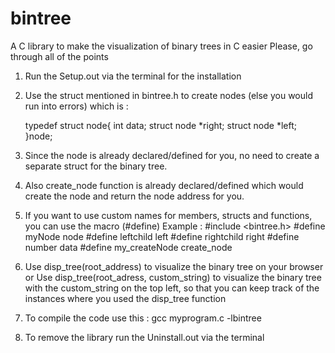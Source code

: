 # bintree
A C library to make the visualization of binary trees in C easier
Please, go through all of the points


1) Run the Setup.out via the terminal for the installation

2) Use the struct mentioned in bintree.h to create nodes (else you would run into errors)
   which is :

   typedef struct node{
       int data;
       struct node *right;
       struct node *left;
   }node;


3) Since the node is already declared/defined for you, no need to create a separate struct for the binary tree.

4) Also create_node function is already declared/defined which would create the node and return the node address for you.

5) If you want to use custom names for members, structs and functions, you can use the macro (#define)
   Example :
	#include <bintree.h>
	#define myNode node
	#define leftchild left
	#define rightchild right
	#define number data
	#define my_createNode create_node
	
6) Use disp_tree(root_address) to visualize the binary tree on your browser 
			or
   Use disp_tree(root_adress, custom_string) to visualize the binary tree with the custom_string on the top left, 
   so that you can keep track of the instances where you used the disp_tree function
   
7) To compile the code use this :
	gcc myprogram.c -lbintree
	
8) To remove the library run the Uninstall.out via the terminal
	
	

